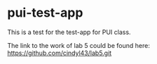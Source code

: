 # pui-test-app
This is a test for the test-app for PUI class.

The link to the work of lab 5 could be found here: https://github.com/cindyl43/lab5.git
